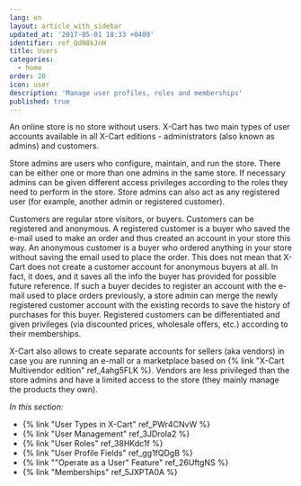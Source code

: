 ```yaml
---
lang: en
layout: article_with_sidebar
updated_at: '2017-05-01 18:33 +0400'
identifier: ref_QdN8kJnH
title: Users
categories:
  - home
order: 20
icon: user
description: 'Manage user profiles, roles and memberships'
published: true
---
```

An online store is no store without users. X-Cart has two main types of user accounts available in all X-Cart editions - administrators (also known as admins) and customers. 

Store admins are users who configure, maintain, and run the store. There can be either one or more than one admins in the same store. If necessary admins can be given different access privileges according to the roles they need to perform in the store. Store admins can also act as any registered user (for example, another admin or registered customer). 

Customers are regular store visitors, or buyers. Customers can be registered and anonymous. A registered customer is a buyer who saved the e-mail used to make an order and thus created an account in your store this way. An anonymous customer is a buyer who ordered anything in your store without saving the email used to place the order. This does not mean that X-Cart does not create a customer account for anonymous buyers at all. In fact, it does, and it saves all the info the buyer has provided for possible future reference. If such a buyer decides to register an account with the e-mail used to place orders previously, a store admin can merge the newly registered customer account with the existing records to save the history of purchases for this buyer. Registered customers can be differentiated and given privileges (via discounted prices, wholesale offers, etc.) according to their memberships.

X-Cart also allows to create separate accounts for sellers (aka vendors) in case you are running an e-mall or a marketplace based on {% link "X-Cart Multivendor edition" ref_4ahg5FLK %}. Vendors are less privileged than the store admins and have a limited access to the store (they mainly manage the products they own).    

_In this section:_
*   {% link "User Types in X-Cart" ref_PWr4CNvW %} 
*   {% link "User Management" ref_3JDroIa2 %}
*   {% link "User Roles" ref_38HKdc1f %} 
*   {% link "User Profile Fields" ref_gg1fQDgB %} 
*   {% link ""Operate as a User" Feature" ref_26UftgNS %}
*   {% link "Memberships" ref_5JXPTA0A %}
